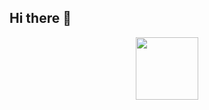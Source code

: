 ## Hi there 👋

<div id="header" align="center">
  <img src="https://i.giphy.com/media/v1.Y2lkPTc5MGI3NjExaWR5MWlhODkwZ2dvbDB5ZDRmZngzNHhkbm82dXRnbnJ0ZDcwemZmcSZlcD12MV9pbnRlcm5hbF9naWZfYnlfaWQmY3Q9dg/9IYh13N9jnBxVuHzKt/giphy.gif" width="100"/>
</div>

<!--
**unkabas/unkabas** is a ✨ _special_ ✨ repository because its `README.md` (this file) appears on your GitHub profile.

Here are some ideas to get you started:

- 🔭 I’m currently working on ...
- 🌱 I’m currently learning ...
- 👯 I’m looking to collaborate on ...
- 🤔 I’m looking for help with ...
- 💬 Ask me about ...
- 📫 How to reach me: ...
- 😄 Pronouns: ...
- ⚡ Fun fact: ...
-->
